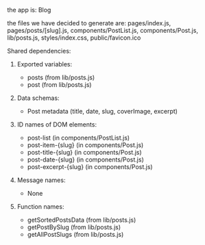the app is: Blog

the files we have decided to generate are: pages/index.js, pages/posts/[slug].js, components/PostList.js, components/Post.js, lib/posts.js, styles/index.css, public/favicon.ico

Shared dependencies:
1. Exported variables:
   - posts (from lib/posts.js)
   - post (from lib/posts.js)

2. Data schemas:
   - Post metadata (title, date, slug, coverImage, excerpt)

3. ID names of DOM elements:
   - post-list (in components/PostList.js)
   - post-item-{slug} (in components/Post.js)
   - post-title-{slug} (in components/Post.js)
   - post-date-{slug} (in components/Post.js)
   - post-excerpt-{slug} (in components/Post.js)

4. Message names:
   - None

5. Function names:
   - getSortedPostsData (from lib/posts.js)
   - getPostBySlug (from lib/posts.js)
   - getAllPostSlugs (from lib/posts.js)
